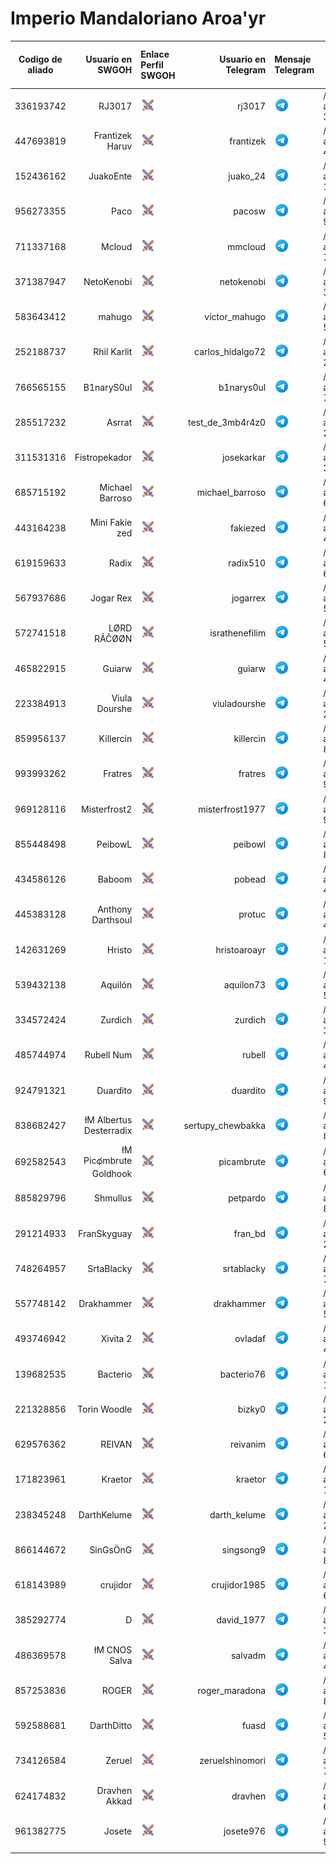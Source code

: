 # Imperio Mandaloriano Aroa'yr

| Codigo de aliado | Usuario en SWGOH | Enlace Perfil SWGOH | Usuario en Telegram | Mensaje Telegram | Comando kryat en Discord | Mensaje al Bot en Discord |
|--- | ----:|:----|----:|:----| ---- |--- | 
| 336193742 |RJ3017 | <a href="https://swgoh.gg/p/336193742/"><img src="images/icons8-swgoh-64.png" alt="Perfil en swgoh.gg" width="24" height="24" /></a> | rj3017 | <a href="https://t.me/rj3017"><img src="images/icons8-telegram-48.png" alt="Mensaje por Telegram." width="24" height="24"  /></a> | /krayt max allycode: 336193742 | <a href="https://discord.com/channels/@me/1120739028111728740"><img src="images/icons8-discord-48.png"  alt="Consulta el Bot en Discord." width="24" height="24" /></a> |
| 447693819 |Frantizek Haruv | <a href="https://swgoh.gg/p/447693819/"><img src="images/icons8-swgoh-64.png" alt="Perfil en swgoh.gg" width="24" height="24" /></a> | frantizek | <a href="https://t.me/frantizek"><img src="images/icons8-telegram-48.png" alt="Mensaje por Telegram." width="24" height="24"  /></a> | /krayt max allycode: 447693819 | <a href="https://discord.com/channels/@me/1120739028111728740"><img src="images/icons8-discord-48.png"  alt="Consulta el Bot en Discord." width="24" height="24" /></a> |
| 152436162 |JuakoEnte | <a href="https://swgoh.gg/p/152436162/"><img src="images/icons8-swgoh-64.png" alt="Perfil en swgoh.gg" width="24" height="24" /></a> | juako_24 | <a href="https://t.me/juako_24"><img src="images/icons8-telegram-48.png" alt="Mensaje por Telegram." width="24" height="24"  /></a> | /krayt max allycode: 152436162 | <a href="https://discord.com/channels/@me/1120739028111728740"><img src="images/icons8-discord-48.png"  alt="Consulta el Bot en Discord." width="24" height="24" /></a> |
| 956273355 |Paco | <a href="https://swgoh.gg/p/956273355/"><img src="images/icons8-swgoh-64.png" alt="Perfil en swgoh.gg" width="24" height="24" /></a> | pacosw | <a href="https://t.me/pacosw"><img src="images/icons8-telegram-48.png" alt="Mensaje por Telegram." width="24" height="24"  /></a> | /krayt max allycode: 956273355 | <a href="https://discord.com/channels/@me/1120739028111728740"><img src="images/icons8-discord-48.png"  alt="Consulta el Bot en Discord." width="24" height="24" /></a> |
| 711337168 |Mcloud | <a href="https://swgoh.gg/p/711337168/"><img src="images/icons8-swgoh-64.png" alt="Perfil en swgoh.gg" width="24" height="24" /></a> | mmcloud | <a href="https://t.me/mmcloud"><img src="images/icons8-telegram-48.png" alt="Mensaje por Telegram." width="24" height="24"  /></a> | /krayt max allycode: 711337168 | <a href="https://discord.com/channels/@me/1120739028111728740"><img src="images/icons8-discord-48.png"  alt="Consulta el Bot en Discord." width="24" height="24" /></a> |
| 371387947 |NetoKenobi | <a href="https://swgoh.gg/p/371387947/"><img src="images/icons8-swgoh-64.png" alt="Perfil en swgoh.gg" width="24" height="24" /></a> | netokenobi | <a href="https://t.me/netokenobi"><img src="images/icons8-telegram-48.png" alt="Mensaje por Telegram." width="24" height="24"  /></a> | /krayt max allycode: 371387947 | <a href="https://discord.com/channels/@me/1120739028111728740"><img src="images/icons8-discord-48.png"  alt="Consulta el Bot en Discord." width="24" height="24" /></a> |
| 583643412 |mahugo | <a href="https://swgoh.gg/p/583643412/"><img src="images/icons8-swgoh-64.png" alt="Perfil en swgoh.gg" width="24" height="24" /></a> | victor_mahugo | <a href="https://t.me/victor_mahugo"><img src="images/icons8-telegram-48.png" alt="Mensaje por Telegram." width="24" height="24"  /></a> | /krayt max allycode: 583643412 | <a href="https://discord.com/channels/@me/1120739028111728740"><img src="images/icons8-discord-48.png"  alt="Consulta el Bot en Discord." width="24" height="24" /></a> |
| 252188737 |Rhil Karlit | <a href="https://swgoh.gg/p/252188737/"><img src="images/icons8-swgoh-64.png" alt="Perfil en swgoh.gg" width="24" height="24" /></a> | carlos_hidalgo72 | <a href="https://t.me/carlos_hidalgo72"><img src="images/icons8-telegram-48.png" alt="Mensaje por Telegram." width="24" height="24"  /></a> | /krayt max allycode: 252188737 | <a href="https://discord.com/channels/@me/1120739028111728740"><img src="images/icons8-discord-48.png"  alt="Consulta el Bot en Discord." width="24" height="24" /></a> |
| 766565155 |B1naryS0ul | <a href="https://swgoh.gg/p/766565155/"><img src="images/icons8-swgoh-64.png" alt="Perfil en swgoh.gg" width="24" height="24" /></a> | b1narys0ul | <a href="https://t.me/b1narys0ul"><img src="images/icons8-telegram-48.png" alt="Mensaje por Telegram." width="24" height="24"  /></a> | /krayt max allycode: 766565155 | <a href="https://discord.com/channels/@me/1120739028111728740"><img src="images/icons8-discord-48.png"  alt="Consulta el Bot en Discord." width="24" height="24" /></a> |
| 285517232 |Asrrat | <a href="https://swgoh.gg/p/285517232/"><img src="images/icons8-swgoh-64.png" alt="Perfil en swgoh.gg" width="24" height="24" /></a> | test_de_3mb4r4z0 | <a href="https://t.me/test_de_3mb4r4z0"><img src="images/icons8-telegram-48.png" alt="Mensaje por Telegram." width="24" height="24"  /></a> | /krayt max allycode: 285517232 | <a href="https://discord.com/channels/@me/1120739028111728740"><img src="images/icons8-discord-48.png"  alt="Consulta el Bot en Discord." width="24" height="24" /></a> |
| 311531316 |Fistropekador | <a href="https://swgoh.gg/p/311531316/"><img src="images/icons8-swgoh-64.png" alt="Perfil en swgoh.gg" width="24" height="24" /></a> | josekarkar | <a href="https://t.me/josekarkar"><img src="images/icons8-telegram-48.png" alt="Mensaje por Telegram." width="24" height="24"  /></a> | /krayt max allycode: 311531316 | <a href="https://discord.com/channels/@me/1120739028111728740"><img src="images/icons8-discord-48.png"  alt="Consulta el Bot en Discord." width="24" height="24" /></a> |
| 685715192 |Michael Barroso | <a href="https://swgoh.gg/p/685715192/"><img src="images/icons8-swgoh-64.png" alt="Perfil en swgoh.gg" width="24" height="24" /></a> | michael_barroso | <a href="https://t.me/michael_barroso"><img src="images/icons8-telegram-48.png" alt="Mensaje por Telegram." width="24" height="24"  /></a> | /krayt max allycode: 685715192 | <a href="https://discord.com/channels/@me/1120739028111728740"><img src="images/icons8-discord-48.png"  alt="Consulta el Bot en Discord." width="24" height="24" /></a> |
| 443164238 |Mini Fakie zed | <a href="https://swgoh.gg/p/443164238/"><img src="images/icons8-swgoh-64.png" alt="Perfil en swgoh.gg" width="24" height="24" /></a> | fakiezed | <a href="https://t.me/fakiezed"><img src="images/icons8-telegram-48.png" alt="Mensaje por Telegram." width="24" height="24"  /></a> | /krayt max allycode: 443164238 | <a href="https://discord.com/channels/@me/1120739028111728740"><img src="images/icons8-discord-48.png"  alt="Consulta el Bot en Discord." width="24" height="24" /></a> |
| 619159633 |Radix | <a href="https://swgoh.gg/p/619159633/"><img src="images/icons8-swgoh-64.png" alt="Perfil en swgoh.gg" width="24" height="24" /></a> | radix510 | <a href="https://t.me/radix510"><img src="images/icons8-telegram-48.png" alt="Mensaje por Telegram." width="24" height="24"  /></a> | /krayt max allycode: 619159633 | <a href="https://discord.com/channels/@me/1120739028111728740"><img src="images/icons8-discord-48.png"  alt="Consulta el Bot en Discord." width="24" height="24" /></a> |
| 567937686 |Jogar Rex | <a href="https://swgoh.gg/p/567937686/"><img src="images/icons8-swgoh-64.png" alt="Perfil en swgoh.gg" width="24" height="24" /></a> | jogarrex | <a href="https://t.me/jogarrex"><img src="images/icons8-telegram-48.png" alt="Mensaje por Telegram." width="24" height="24"  /></a> | /krayt max allycode: 567937686 | <a href="https://discord.com/channels/@me/1120739028111728740"><img src="images/icons8-discord-48.png"  alt="Consulta el Bot en Discord." width="24" height="24" /></a> |
| 572741518 |LØRD RÂČØØN | <a href="https://swgoh.gg/p/572741518/"><img src="images/icons8-swgoh-64.png" alt="Perfil en swgoh.gg" width="24" height="24" /></a> | israthenefilim | <a href="https://t.me/israthenefilim"><img src="images/icons8-telegram-48.png" alt="Mensaje por Telegram." width="24" height="24"  /></a> | /krayt max allycode: 572741518 | <a href="https://discord.com/channels/@me/1120739028111728740"><img src="images/icons8-discord-48.png"  alt="Consulta el Bot en Discord." width="24" height="24" /></a> |
| 465822915 |Guiarw | <a href="https://swgoh.gg/p/465822915/"><img src="images/icons8-swgoh-64.png" alt="Perfil en swgoh.gg" width="24" height="24" /></a> | guiarw | <a href="https://t.me/guiarw"><img src="images/icons8-telegram-48.png" alt="Mensaje por Telegram." width="24" height="24"  /></a> | /krayt max allycode: 465822915 | <a href="https://discord.com/channels/@me/1120739028111728740"><img src="images/icons8-discord-48.png"  alt="Consulta el Bot en Discord." width="24" height="24" /></a> |
| 223384913 |Viula Dourshe | <a href="https://swgoh.gg/p/223384913/"><img src="images/icons8-swgoh-64.png" alt="Perfil en swgoh.gg" width="24" height="24" /></a> | viuladourshe | <a href="https://t.me/viuladourshe"><img src="images/icons8-telegram-48.png" alt="Mensaje por Telegram." width="24" height="24"  /></a> | /krayt max allycode: 223384913 | <a href="https://discord.com/channels/@me/1120739028111728740"><img src="images/icons8-discord-48.png"  alt="Consulta el Bot en Discord." width="24" height="24" /></a> |
| 859956137 |Killercin | <a href="https://swgoh.gg/p/859956137/"><img src="images/icons8-swgoh-64.png" alt="Perfil en swgoh.gg" width="24" height="24" /></a> | killercin | <a href="https://t.me/killercin"><img src="images/icons8-telegram-48.png" alt="Mensaje por Telegram." width="24" height="24"  /></a> | /krayt max allycode: 859956137 | <a href="https://discord.com/channels/@me/1120739028111728740"><img src="images/icons8-discord-48.png"  alt="Consulta el Bot en Discord." width="24" height="24" /></a> |
| 993993262 |Fratres | <a href="https://swgoh.gg/p/993993262/"><img src="images/icons8-swgoh-64.png" alt="Perfil en swgoh.gg" width="24" height="24" /></a> | fratres | <a href="https://t.me/fratres"><img src="images/icons8-telegram-48.png" alt="Mensaje por Telegram." width="24" height="24"  /></a> | /krayt max allycode: 993993262 | <a href="https://discord.com/channels/@me/1120739028111728740"><img src="images/icons8-discord-48.png"  alt="Consulta el Bot en Discord." width="24" height="24" /></a> |
| 969128116 |Misterfrost2 | <a href="https://swgoh.gg/p/969128116/"><img src="images/icons8-swgoh-64.png" alt="Perfil en swgoh.gg" width="24" height="24" /></a> | misterfrost1977 | <a href="https://t.me/misterfrost1977"><img src="images/icons8-telegram-48.png" alt="Mensaje por Telegram." width="24" height="24"  /></a> | /krayt max allycode: 969128116 | <a href="https://discord.com/channels/@me/1120739028111728740"><img src="images/icons8-discord-48.png"  alt="Consulta el Bot en Discord." width="24" height="24" /></a> |
| 855448498 |PeibowL | <a href="https://swgoh.gg/p/855448498/"><img src="images/icons8-swgoh-64.png" alt="Perfil en swgoh.gg" width="24" height="24" /></a> | peibowl | <a href="https://t.me/peibowl"><img src="images/icons8-telegram-48.png" alt="Mensaje por Telegram." width="24" height="24"  /></a> | /krayt max allycode: 855448498 | <a href="https://discord.com/channels/@me/1120739028111728740"><img src="images/icons8-discord-48.png"  alt="Consulta el Bot en Discord." width="24" height="24" /></a> |
| 434586126 |Baboom | <a href="https://swgoh.gg/p/434586126/"><img src="images/icons8-swgoh-64.png" alt="Perfil en swgoh.gg" width="24" height="24" /></a> | pobead | <a href="https://t.me/pobead"><img src="images/icons8-telegram-48.png" alt="Mensaje por Telegram." width="24" height="24"  /></a> | /krayt max allycode: 434586126 | <a href="https://discord.com/channels/@me/1120739028111728740"><img src="images/icons8-discord-48.png"  alt="Consulta el Bot en Discord." width="24" height="24" /></a> |
| 445383128 |Anthony Darthsoul | <a href="https://swgoh.gg/p/445383128/"><img src="images/icons8-swgoh-64.png" alt="Perfil en swgoh.gg" width="24" height="24" /></a> | protuc | <a href="https://t.me/protuc"><img src="images/icons8-telegram-48.png" alt="Mensaje por Telegram." width="24" height="24"  /></a> | /krayt max allycode: 445383128 | <a href="https://discord.com/channels/@me/1120739028111728740"><img src="images/icons8-discord-48.png"  alt="Consulta el Bot en Discord." width="24" height="24" /></a> |
| 142631269 |Hristo | <a href="https://swgoh.gg/p/142631269/"><img src="images/icons8-swgoh-64.png" alt="Perfil en swgoh.gg" width="24" height="24" /></a> | hristoaroayr | <a href="https://t.me/hristoaroayr"><img src="images/icons8-telegram-48.png" alt="Mensaje por Telegram." width="24" height="24"  /></a> | /krayt max allycode: 142631269 | <a href="https://discord.com/channels/@me/1120739028111728740"><img src="images/icons8-discord-48.png"  alt="Consulta el Bot en Discord." width="24" height="24" /></a> |
| 539432138 |Aquilón | <a href="https://swgoh.gg/p/539432138/"><img src="images/icons8-swgoh-64.png" alt="Perfil en swgoh.gg" width="24" height="24" /></a> | aquilon73 | <a href="https://t.me/aquilon73"><img src="images/icons8-telegram-48.png" alt="Mensaje por Telegram." width="24" height="24"  /></a> | /krayt max allycode: 539432138 | <a href="https://discord.com/channels/@me/1120739028111728740"><img src="images/icons8-discord-48.png"  alt="Consulta el Bot en Discord." width="24" height="24" /></a> |
| 334572424 |Zurdich | <a href="https://swgoh.gg/p/334572424/"><img src="images/icons8-swgoh-64.png" alt="Perfil en swgoh.gg" width="24" height="24" /></a> | zurdich | <a href="https://t.me/zurdich"><img src="images/icons8-telegram-48.png" alt="Mensaje por Telegram." width="24" height="24"  /></a> | /krayt max allycode: 334572424 | <a href="https://discord.com/channels/@me/1120739028111728740"><img src="images/icons8-discord-48.png"  alt="Consulta el Bot en Discord." width="24" height="24" /></a> |
| 485744974 |Rubell Num | <a href="https://swgoh.gg/p/485744974/"><img src="images/icons8-swgoh-64.png" alt="Perfil en swgoh.gg" width="24" height="24" /></a> | rubell | <a href="https://t.me/rubell"><img src="images/icons8-telegram-48.png" alt="Mensaje por Telegram." width="24" height="24"  /></a> | /krayt max allycode: 485744974 | <a href="https://discord.com/channels/@me/1120739028111728740"><img src="images/icons8-discord-48.png"  alt="Consulta el Bot en Discord." width="24" height="24" /></a> |
| 924791321 |Duardito | <a href="https://swgoh.gg/p/924791321/"><img src="images/icons8-swgoh-64.png" alt="Perfil en swgoh.gg" width="24" height="24" /></a> | duardito | <a href="https://t.me/duardito"><img src="images/icons8-telegram-48.png" alt="Mensaje por Telegram." width="24" height="24"  /></a> | /krayt max allycode: 924791321 | <a href="https://discord.com/channels/@me/1120739028111728740"><img src="images/icons8-discord-48.png"  alt="Consulta el Bot en Discord." width="24" height="24" /></a> |
| 838682427 |łM Albertus Desterradix | <a href="https://swgoh.gg/p/838682427/"><img src="images/icons8-swgoh-64.png" alt="Perfil en swgoh.gg" width="24" height="24" /></a> | sertupy_chewbakka | <a href="https://t.me/sertupy_chewbakka"><img src="images/icons8-telegram-48.png" alt="Mensaje por Telegram." width="24" height="24"  /></a> | /krayt max allycode: 838682427 | <a href="https://discord.com/channels/@me/1120739028111728740"><img src="images/icons8-discord-48.png"  alt="Consulta el Bot en Discord." width="24" height="24" /></a> |
| 692582543 |łM Picథmbrute Goldhook | <a href="https://swgoh.gg/p/692582543/"><img src="images/icons8-swgoh-64.png" alt="Perfil en swgoh.gg" width="24" height="24" /></a> | picambrute | <a href="https://t.me/picambrute"><img src="images/icons8-telegram-48.png" alt="Mensaje por Telegram." width="24" height="24"  /></a> | /krayt max allycode: 692582543 | <a href="https://discord.com/channels/@me/1120739028111728740"><img src="images/icons8-discord-48.png"  alt="Consulta el Bot en Discord." width="24" height="24" /></a> |
| 885829796 |Shmullus | <a href="https://swgoh.gg/p/885829796/"><img src="images/icons8-swgoh-64.png" alt="Perfil en swgoh.gg" width="24" height="24" /></a> | petpardo | <a href="https://t.me/petpardo"><img src="images/icons8-telegram-48.png" alt="Mensaje por Telegram." width="24" height="24"  /></a> | /krayt max allycode: 885829796 | <a href="https://discord.com/channels/@me/1120739028111728740"><img src="images/icons8-discord-48.png"  alt="Consulta el Bot en Discord." width="24" height="24" /></a> |
| 291214933 |FranSkyguay | <a href="https://swgoh.gg/p/291214933/"><img src="images/icons8-swgoh-64.png" alt="Perfil en swgoh.gg" width="24" height="24" /></a> | fran_bd | <a href="https://t.me/fran_bd"><img src="images/icons8-telegram-48.png" alt="Mensaje por Telegram." width="24" height="24"  /></a> | /krayt max allycode: 291214933 | <a href="https://discord.com/channels/@me/1120739028111728740"><img src="images/icons8-discord-48.png"  alt="Consulta el Bot en Discord." width="24" height="24" /></a> |
| 748264957 |SrtaBlacky | <a href="https://swgoh.gg/p/748264957/"><img src="images/icons8-swgoh-64.png" alt="Perfil en swgoh.gg" width="24" height="24" /></a> | srtablacky | <a href="https://t.me/srtablacky"><img src="images/icons8-telegram-48.png" alt="Mensaje por Telegram." width="24" height="24"  /></a> | /krayt max allycode: 748264957 | <a href="https://discord.com/channels/@me/1120739028111728740"><img src="images/icons8-discord-48.png"  alt="Consulta el Bot en Discord." width="24" height="24" /></a> |
| 557748142 |Drakhammer | <a href="https://swgoh.gg/p/557748142/"><img src="images/icons8-swgoh-64.png" alt="Perfil en swgoh.gg" width="24" height="24" /></a> | drakhammer | <a href="https://t.me/drakhammer"><img src="images/icons8-telegram-48.png" alt="Mensaje por Telegram." width="24" height="24"  /></a> | /krayt max allycode: 557748142 | <a href="https://discord.com/channels/@me/1120739028111728740"><img src="images/icons8-discord-48.png"  alt="Consulta el Bot en Discord." width="24" height="24" /></a> |
| 493746942 |Xivita 2 | <a href="https://swgoh.gg/p/493746942/"><img src="images/icons8-swgoh-64.png" alt="Perfil en swgoh.gg" width="24" height="24" /></a> | ovladaf | <a href="https://t.me/ovladaf"><img src="images/icons8-telegram-48.png" alt="Mensaje por Telegram." width="24" height="24"  /></a> | /krayt max allycode: 493746942 | <a href="https://discord.com/channels/@me/1120739028111728740"><img src="images/icons8-discord-48.png"  alt="Consulta el Bot en Discord." width="24" height="24" /></a> |
| 139682535 |Bacterio | <a href="https://swgoh.gg/p/139682535/"><img src="images/icons8-swgoh-64.png" alt="Perfil en swgoh.gg" width="24" height="24" /></a> | bacterio76 | <a href="https://t.me/bacterio76"><img src="images/icons8-telegram-48.png" alt="Mensaje por Telegram." width="24" height="24"  /></a> | /krayt max allycode: 139682535 | <a href="https://discord.com/channels/@me/1120739028111728740"><img src="images/icons8-discord-48.png"  alt="Consulta el Bot en Discord." width="24" height="24" /></a> |
| 221328856 |Torin Woodle | <a href="https://swgoh.gg/p/221328856/"><img src="images/icons8-swgoh-64.png" alt="Perfil en swgoh.gg" width="24" height="24" /></a> | bizky0 | <a href="https://t.me/bizky0"><img src="images/icons8-telegram-48.png" alt="Mensaje por Telegram." width="24" height="24"  /></a> | /krayt max allycode: 221328856 | <a href="https://discord.com/channels/@me/1120739028111728740"><img src="images/icons8-discord-48.png"  alt="Consulta el Bot en Discord." width="24" height="24" /></a> |
| 629576362 |REIVAN | <a href="https://swgoh.gg/p/629576362/"><img src="images/icons8-swgoh-64.png" alt="Perfil en swgoh.gg" width="24" height="24" /></a> | reivanim | <a href="https://t.me/reivanim"><img src="images/icons8-telegram-48.png" alt="Mensaje por Telegram." width="24" height="24"  /></a> | /krayt max allycode: 629576362 | <a href="https://discord.com/channels/@me/1120739028111728740"><img src="images/icons8-discord-48.png"  alt="Consulta el Bot en Discord." width="24" height="24" /></a> |
| 171823961 |Kraetor | <a href="https://swgoh.gg/p/171823961/"><img src="images/icons8-swgoh-64.png" alt="Perfil en swgoh.gg" width="24" height="24" /></a> | kraetor | <a href="https://t.me/kraetor"><img src="images/icons8-telegram-48.png" alt="Mensaje por Telegram." width="24" height="24"  /></a> | /krayt max allycode: 171823961 | <a href="https://discord.com/channels/@me/1120739028111728740"><img src="images/icons8-discord-48.png"  alt="Consulta el Bot en Discord." width="24" height="24" /></a> |
| 238345248 |DarthKelume | <a href="https://swgoh.gg/p/238345248/"><img src="images/icons8-swgoh-64.png" alt="Perfil en swgoh.gg" width="24" height="24" /></a> | darth_kelume | <a href="https://t.me/darth_kelume"><img src="images/icons8-telegram-48.png" alt="Mensaje por Telegram." width="24" height="24"  /></a> | /krayt max allycode: 238345248 | <a href="https://discord.com/channels/@me/1120739028111728740"><img src="images/icons8-discord-48.png"  alt="Consulta el Bot en Discord." width="24" height="24" /></a> |
| 866144672 |SinGsÖnG | <a href="https://swgoh.gg/p/866144672/"><img src="images/icons8-swgoh-64.png" alt="Perfil en swgoh.gg" width="24" height="24" /></a> | singsong9 | <a href="https://t.me/singsong9"><img src="images/icons8-telegram-48.png" alt="Mensaje por Telegram." width="24" height="24"  /></a> | /krayt max allycode: 866144672 | <a href="https://discord.com/channels/@me/1120739028111728740"><img src="images/icons8-discord-48.png"  alt="Consulta el Bot en Discord." width="24" height="24" /></a> |
| 618143989 |crujidor | <a href="https://swgoh.gg/p/618143989/"><img src="images/icons8-swgoh-64.png" alt="Perfil en swgoh.gg" width="24" height="24" /></a> | crujidor1985 | <a href="https://t.me/crujidor1985"><img src="images/icons8-telegram-48.png" alt="Mensaje por Telegram." width="24" height="24"  /></a> | /krayt max allycode: 618143989 | <a href="https://discord.com/channels/@me/1120739028111728740"><img src="images/icons8-discord-48.png"  alt="Consulta el Bot en Discord." width="24" height="24" /></a> |
| 385292774 |D | <a href="https://swgoh.gg/p/385292774/"><img src="images/icons8-swgoh-64.png" alt="Perfil en swgoh.gg" width="24" height="24" /></a> | david_1977 | <a href="https://t.me/david_1977"><img src="images/icons8-telegram-48.png" alt="Mensaje por Telegram." width="24" height="24"  /></a> | /krayt max allycode: 385292774 | <a href="https://discord.com/channels/@me/1120739028111728740"><img src="images/icons8-discord-48.png"  alt="Consulta el Bot en Discord." width="24" height="24" /></a> |
| 486369578 |łM CNOS Salva | <a href="https://swgoh.gg/p/486369578/"><img src="images/icons8-swgoh-64.png" alt="Perfil en swgoh.gg" width="24" height="24" /></a> | salvadm | <a href="https://t.me/salvadm"><img src="images/icons8-telegram-48.png" alt="Mensaje por Telegram." width="24" height="24"  /></a> | /krayt max allycode: 486369578 | <a href="https://discord.com/channels/@me/1120739028111728740"><img src="images/icons8-discord-48.png"  alt="Consulta el Bot en Discord." width="24" height="24" /></a> |
| 857253836 |ROGER | <a href="https://swgoh.gg/p/857253836/"><img src="images/icons8-swgoh-64.png" alt="Perfil en swgoh.gg" width="24" height="24" /></a> | roger_maradona | <a href="https://t.me/roger_maradona"><img src="images/icons8-telegram-48.png" alt="Mensaje por Telegram." width="24" height="24"  /></a> | /krayt max allycode: 857253836 | <a href="https://discord.com/channels/@me/1120739028111728740"><img src="images/icons8-discord-48.png"  alt="Consulta el Bot en Discord." width="24" height="24" /></a> |
| 592588681 |DarthDitto | <a href="https://swgoh.gg/p/592588681/"><img src="images/icons8-swgoh-64.png" alt="Perfil en swgoh.gg" width="24" height="24" /></a> | fuasd | <a href="https://t.me/fuasd"><img src="images/icons8-telegram-48.png" alt="Mensaje por Telegram." width="24" height="24"  /></a> | /krayt max allycode: 592588681 | <a href="https://discord.com/channels/@me/1120739028111728740"><img src="images/icons8-discord-48.png"  alt="Consulta el Bot en Discord." width="24" height="24" /></a> |
| 734126584 |Zeruel | <a href="https://swgoh.gg/p/734126584/"><img src="images/icons8-swgoh-64.png" alt="Perfil en swgoh.gg" width="24" height="24" /></a> | zeruelshinomori | <a href="https://t.me/zeruelshinomori"><img src="images/icons8-telegram-48.png" alt="Mensaje por Telegram." width="24" height="24"  /></a> | /krayt max allycode: 734126584 | <a href="https://discord.com/channels/@me/1120739028111728740"><img src="images/icons8-discord-48.png"  alt="Consulta el Bot en Discord." width="24" height="24" /></a> |
| 624174832 |Dravhen Akkad | <a href="https://swgoh.gg/p/624174832/"><img src="images/icons8-swgoh-64.png" alt="Perfil en swgoh.gg" width="24" height="24" /></a> | dravhen | <a href="https://t.me/dravhen"><img src="images/icons8-telegram-48.png" alt="Mensaje por Telegram." width="24" height="24"  /></a> | /krayt max allycode: 624174832 | <a href="https://discord.com/channels/@me/1120739028111728740"><img src="images/icons8-discord-48.png"  alt="Consulta el Bot en Discord." width="24" height="24" /></a> |
| 961382775 |Josete | <a href="https://swgoh.gg/p/961382775/"><img src="images/icons8-swgoh-64.png" alt="Perfil en swgoh.gg" width="24" height="24" /></a> | josete976 | <a href="https://t.me/josete976"><img src="images/icons8-telegram-48.png" alt="Mensaje por Telegram." width="24" height="24"  /></a> | /krayt max allycode: 961382775 | <a href="https://discord.com/channels/@me/1120739028111728740"><img src="images/icons8-discord-48.png"  alt="Consulta el Bot en Discord." width="24" height="24" /></a> |
|  |  |  |   | | | | 
